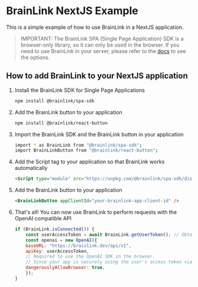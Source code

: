 # BrainLink NextJS Example

This is a simple example of how to use BrainLink in a NextJS application.

> IMPORTANT: The BrainLink SPA (Single Page Application) SDK is a browser-only library, so it can only be used in the browser. If you need to use BrainLink in your server, please refer to the [docs](https://brainlink.dev/docs) to see the options.

## How to add BrainLink to your NextJS application

1. Install the BrainLink SDK for Single Page Applications

    ```bash
    npm install @brainlink/spa-sdk
    ```

2. Add the BrainLink button to your application

    ```bash
    npm install @brainlink/react-button
    ```

3. Import the BrainLink SDK and the BrainLink button in your application

    ```bash
    import * as BrainLink from "@brainlink/spa-sdk";
    import BrainLinkButton from "@brainlink/react-button";
    ```

4. Add the Script tag to your application so that BrainLink works automatically

    ```html
    <Script type="module" src="https://unpkg.com/@brainlink/spa-sdk/dist/index.js" crossOrigin="anonymous" />
    ```

5. Add the BrainLink button to your application

    ```html
    <BrainLinkButton appClientId="your-brainlink-app-client-id" />
    ```

6. That's all! You can now use BrainLink to perform requests with the OpenAI compatible API

    ```javascript
    if (BrainLink.isConnected()) {
        const userAccessToken = await BrainLink.getUserToken(); // Obtain the user's access token
        const openai = new OpenAI({
        baseURL: "https://brainlink.dev/api/v1",
        apiKey: userAccessToken,
        // Required to use the OpenAI SDK in the browser.
        // Since your app is securely using the user's access token via BrainLink, it's totally safe to use the SDK on the browser.
        dangerouslyAllowBrowser: true,
        });
    }
    ```
